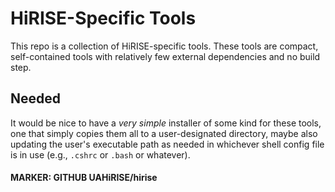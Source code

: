 HiRISE-Specific Tools
=====================

This repo is a collection of HiRISE-specific tools. These tools are compact,
self-contained tools with relatively few external dependencies and no build
step.

Needed
------

It would be nice to have a *very simple* installer of some kind for these tools,
one that simply copies them all to a user-designated directory, maybe also
updating the user's executable path as needed in whichever shell config file
is in use (e.g., `.cshrc` or `.bash` or whatever).

#### MARKER: GITHUB UAHiRISE/hirise

